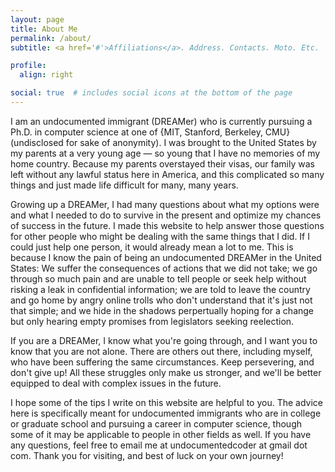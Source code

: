 ```yaml
---
layout: page
title: About Me
permalink: /about/
subtitle: <a href='#'>Affiliations</a>. Address. Contacts. Moto. Etc.

profile:
  align: right

social: true  # includes social icons at the bottom of the page
---
```


I am an undocumented immigrant (DREAMer) who is currently pursuing a Ph.D. in computer science at one of {MIT, Stanford, Berkeley, CMU} (undisclosed for sake of anonymity). I was brought to the United States by my parents at a very young age — so young that I have no memories of my home country. Because my parents overstayed their visas, our family was left without any lawful status here in America, and this complicated so many things and just made life difficult for many, many years.

Growing up a DREAMer, I had many questions about what my options were and what I needed to do to survive in the present and optimize my chances of success in the future. I made this website to help answer those questions for other people who might be dealing with the same things that I did. If I could just help one person, it would already mean a lot to me. This is because I know the pain of being an undocumented DREAMer in the United States: We suffer the consequences of actions that we did not take; we go through so much pain and are unable to tell people or seek help without risking a leak in confidential information; we are told to leave the country and go home by angry online trolls who don't understand that it's just not that simple; and we hide in the shadows perpertually hoping for a change but only hearing empty promises from legislators seeking reelection.

If you are a DREAMer, I know what you're going through, and I want you to know that you are not alone. There are others out there, including myself, who have been suffering the same circumstances. Keep persevering, and don't give up! All these struggles only make us stronger, and we'll be better equipped to deal with complex issues in the future.

I hope some of the tips I write on this website are helpful to you. The advice here is specifically meant for undocumented immigrants who are in college or graduate school and pursuing a career in computer science, though some of it may be applicable to people in other fields as well. If you have any questions, feel free to email me at undocumentedcoder at gmail dot com. Thank you for visiting, and best of luck on your own journey!
